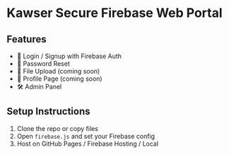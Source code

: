 # Kawser Secure Firebase Web Portal

## Features
- 🔐 Login / Signup with Firebase Auth
- 📧 Password Reset
- 📁 File Upload (coming soon)
- 👤 Profile Page (coming soon)
- 🛠️ Admin Panel

## Setup Instructions

1. Clone the repo or copy files
2. Open `firebase.js` and set your Firebase config
3. Host on GitHub Pages / Firebase Hosting / Local
